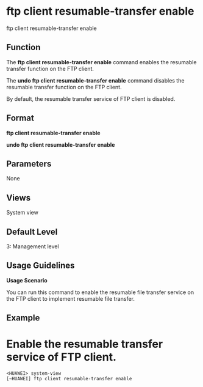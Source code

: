 ftp client resumable-transfer enable
====================================

ftp client resumable-transfer enable

Function
--------



The **ftp client resumable-transfer enable** command enables the resumable transfer function on the FTP client.

The **undo ftp client resumable-transfer enable** command disables the resumable transfer function on the FTP client.



By default, the resumable transfer service of FTP client is disabled.


Format
------

**ftp client resumable-transfer enable**

**undo ftp client resumable-transfer enable**


Parameters
----------

None

Views
-----

System view


Default Level
-------------

3: Management level


Usage Guidelines
----------------

**Usage Scenario**

You can run this command to enable the resumable file transfer service on the FTP client to implement resumable file transfer.


Example
-------

# Enable the resumable transfer service of FTP client.
```
<HUAWEI> system-view
[~HUAWEI] ftp client resumable-transfer enable

```